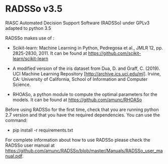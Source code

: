 # RADSSo v3.5
RIASC Automated Decision Support Software (RADSSo) under GPLv3 adapted to python 3.5

RADSSo makes use of :

- Scikit-learn: Machine Learning in Python, Pedregosa et al., JMLR 12, pp. 2825-2830, 2011. It can be found at https://github.com/scikit-learn/scikit-learn

- A modified version of the iris dataset from Dua, D. and Graff, C. (2019). UCI Machine Learning Repository [http://archive.ics.uci.edu/ml]. Irvine, CA: University of California, School of Information and Computer Science.

- RHOASo, a python module to compute the optimal parameters for the models. It can be found at https://github.com/amunc/RHOASo

Before using RADSSo for the first time, check that you are running python 2.7 version and that you have the required dependencies. You can use the command:

   -  pip install -r requirements.txt
   
For complete information about how to use RADSSo please check the RADSSo user manual at https://github.com/amunc/RADSSo/blob/master/Manuals/RADSSo_user_manual.pdf.
